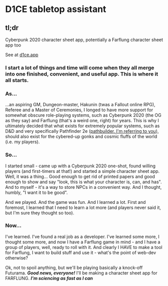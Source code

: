 # D1CE tabletop assistant

## tl;dr
 Cyberpunk 2020 character sheet app, potentially a Farflung character sheet app too

 See at [d1ce.app](https://d1ce.web.app/CP2020)

 ### I start a lot of things and time will come when they all merge into one finished, convenient, and useful app. This is where it all starts.

### As...

...an aspiring GM, Dungeon-master, Hakunin (twas a Fallout online RPG), Referee and a Master of Ceremonies, I longed to have more support for somewhat obscure role-playing systems, such as Cyberpunk 2020 (the OG as they say) and Farflung (that's a weird one, right) for years. This is why I ultimately decided that what exists for extremely popular systems, such as D&D and very specifically Pathfinder 2e ([pathbuilder, I'm referring to you](https://pathbuilder2e.com/app.html)), should also exist for the cybered-up gonks and cosmic fluffs of the world (i.e. my players).

### So...

I started small - came up with a Cyberpunk 2020 one-shot, found willing players (and first-timers at that!) and started a simple character sheet app. Well, it was a thing... Good enough to get rid of printed papers and good enough to show and say "look, this is what your character is, can, and has". And to myself - it's a way to store NPCs in a convenient way. And I thought, humbly, "I want it to be good".

And we played. And the game was fun. And I learned a lot. First and foremost, I learned that I need to learn a lot more (and players never said it, but I'm sure they thought so too).

### Now...

I've learned. I've found a real job as a developer. I've learned some more, I thought some more, and now I have a Farflung game in mind - and I have a group of players, well, ready to roll with it. And clearly I HAVE to make a tool for Farflung, I want to build stuff and use it - what's the point of web-dev otherwise?

Ok, not to spoil anything, but we'll be playing basically a knock-off Futurama. ***Good news, everyone!*** I'll be making a character sheet app for FARFLUNG. ***I'm sciencing as fast as I can***
